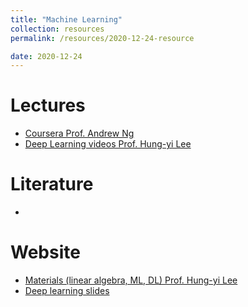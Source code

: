 ```yaml
---
title: "Machine Learning"
collection: resources
permalink: /resources/2020-12-24-resource

date: 2020-12-24
---
```



Lectures
======
* [Coursera Prof. Andrew Ng](https://www.coursera.org/learn/machine-learning)
* [Deep Learning videos Prof. Hung-yi Lee](https://www.bilibili.com/video/BV1UE411G78S?from=search&seid=6157348908386610824)

Literature
======
* 

Website
======
* [Materials (linear algebra, ML, DL)  Prof. Hung-yi Lee](https://speech.ee.ntu.edu.tw/~tlkagk/courses.html)
* [Deep learning slides](https://github.com/datawhalechina/leeml-notes/tree/master/docs)
